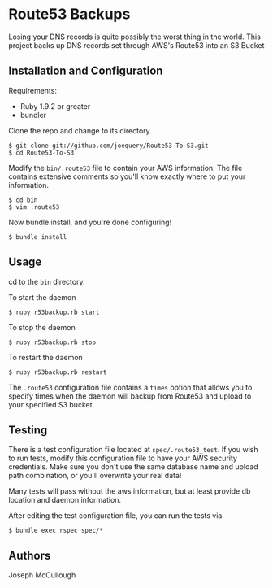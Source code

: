 Route53 Backups
===============

Losing your DNS records is quite possibly the worst thing in the world.
This project backs up DNS records set through AWS's Route53 into
an S3 Bucket

Installation and Configuration
------------------------------

Requirements:

* Ruby 1.9.2 or greater
* bundler

Clone the repo and change to its directory.

    $ git clone git://github.com/joequery/Route53-To-S3.git
    $ cd Route53-To-S3

Modify the ```bin/.route53``` file to contain your AWS information.
The file contains extensive comments so you'll know exactly where 
to put your information.

    $ cd bin
    $ vim .route53

Now bundle install, and you're done configuring!

    $ bundle install

Usage
-----

cd to the ```bin``` directory.

To start the daemon

    $ ruby r53backup.rb start

To stop the daemon

    $ ruby r53backup.rb stop

To restart the daemon
    
    $ ruby r53backup.rb restart

The ```.route53``` configuration file contains a ```times``` option
that allows you to specify times when the daemon will backup from
Route53 and upload to your specified S3 bucket.

Testing
-------

There is a test configuration file located at ```spec/.route53_test```. 
If you wish to run tests, modify this configuration file to have your AWS 
security credentials. Make sure you don't use the same database name and
upload path combination, or you'll overwrite your real data!

Many tests will pass without the aws information, but at least 
provide db location and daemon information.

After editing the test configuration file, you can run the tests via

    $ bundle exec rspec spec/*

Authors
-------
Joseph McCullough
